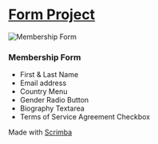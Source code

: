 # [Form Project](https://frontendella.github.io/Form-Project/)

![Membership Form](https://user-images.githubusercontent.com/82247833/222036171-cc42cb7f-0a22-4e32-a670-6add5b2068e6.gif)


### Membership Form

* First & Last Name
* Email address
* Country Menu
* Gender Radio Button
* Biography Textarea
* Terms of Service Agreement Checkbox


Made with [Scrimba](https://scrimba.com/learn/designbootcamp)
